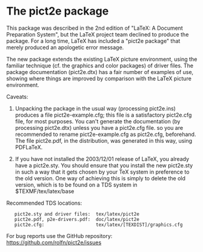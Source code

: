 
# The pict2e package

This package was described in the 2nd edition of "LaTeX: A Document
Preparation System", but the LaTeX project team declined to produce
the package.  For a long time, LaTeX has included a "pict2e package"
that merely produced an apologetic error message.

The new package extends the existing LaTeX picture environment, using
the familiar technique (cf. the graphics and color packages) of driver
files.  The package documentation (pict2e.dtx) has a fair number of
examples of use, showing where things are improved by comparison with
the LaTeX picture environment.

Caveats:

1. Unpacking the package in the usual way (processing pict2e.ins)
   produces a file pict2e-example.cfg; this file is a satisfactory
   pict2e.cfg file, for most purposes.  You can't generate the
   documentation (by processing pict2e.dtx) unless you have a
   pict2e.cfg file. so you are recommended to rename
   pict2e-example.cfg as pict2e.cfg, beforehand.  The file pict2e.pdf,
   in the distribution, was generated in this way, using PDFLaTeX.

2. If you have not installed the 2003/12/01 release of LaTeX, you
   already have a pict2e.sty.  You should ensure that you install the
   new pict2e.sty in such a way that it gets chosen by your TeX system
   in preference to the old version.  One way of achieving this is
   simply to delete the old version, which is to be found on a TDS
   system in $TEXMF/tex/latex/base

Recommended TDS locations:
```
   pict2e.sty and driver files:  tex/latex/pict2e
   pict2e.pdf, p2e-drivers.pdf:  doc/latex/pict2e
   pict2e.cfg:                   tex/latex/[TEXDIST]/graphics.cfg
```

For bug reports use the GitHub repository: https://github.com/rolfn/pict2e/issues

